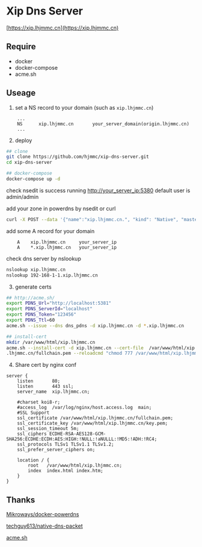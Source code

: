 # Xip Dns Server

[https://xip.lhjmmc.cn](https://xip.lhjmmc.cn)

## Require

- docker
- docker-compose
- acme.sh

## Useage

1. set a NS record to your domain (such as `xip.lhjmmc.cn`)

```
    ...
    NS      xip.lhjmmc.cn       your_server_domain(origin.lhjmmc.cn)
    ...
```

2. deploy

```bash
## clone
git clone https://github.com/hjmmc/xip-dns-server.git
cd xip-dns-server

## docker-compose
docker-compose up -d
```

check nsedit is success running [http://your_server_ip:5380](http://your_server_ip:5380) default user is admin/admin

add your zone in powerdns by nsedit or curl

```bash
curl -X POST --data '{"name":"xip.lhjmmc.cn.", "kind": "Native", "masters": [], "nameservers": ["ns1.xip.lhjmmc.cn.", "ns2.xip.lhjmmc.cn."]}' -v -H 'X-API-Key: 123456' http://localhost:5381/api/v1/servers/localhost/zones
```

add some A record for your domain

```
    A    xip.lhjmmc.cn     your_server_ip
    A    *.xip.lhjmmc.cn   your_server_ip
```

check dns server by nslookup

```bash
nslookup xip.lhjmmc.cn
nslookup 192-168-1-1.xip.lhjmmc.cn
```

3. generate certs

```bash
## http://acme.sh/
export PDNS_Url="http://localhost:5381"
export PDNS_ServerId="localhost"
export PDNS_Token="123456"
export PDNS_Ttl=60
acme.sh --issue --dns dns_pdns -d xip.lhjmmc.cn -d *.xip.lhjmmc.cn

## install-cert
mkdir /var/www/html/xip.lhjmmc.cn
acme.sh --install-cert -d xip.lhjmmc.cn --cert-file  /var/www/html/xip.lhjmmc.cn/cert.pem  --key-file  /var/www/html/xip.lhjmmc.cn/key.pem  --fullchain-file /var/www/html/xip
.lhjmmc.cn/fullchain.pem --reloadcmd "chmod 777 /var/www/html/xip.lhjmmc.cn/*" 
```

4. Share cert by nginx conf

```
server {
    listen       80;
    listen       443 ssl;
    server_name  xip.lhjmmc.cn;

    #charset koi8-r;
    #access_log  /var/log/nginx/host.access.log  main;
    #SSL Support
    ssl_certificate /var/www/html/xip.lhjmmc.cn/fullchain.pem;
    ssl_certificate_key /var/www/html/xip.lhjmmc.cn/key.pem;
    ssl_session_timeout 5m;
    ssl_ciphers ECDHE-RSA-AES128-GCM-SHA256:ECDHE:ECDH:AES:HIGH:!NULL:!aNULLL:!MD5:!ADH:!RC4;
    ssl_protocols TLSv1 TLSv1.1 TLSv1.2;
    ssl_prefer_server_ciphers on;

    location / {
        root   /var/www/html/xip.lhjmmc.cn;
        index  index.html index.htm;
    }
}
```

## Thanks

[Mikroways/docker-powerdns](https://github.com/Mikroways/docker-powerdns)

[techguy613/native-dns-packet](https://github.com/techguy613/native-dns-packet)

[acme.sh](https://acme.sh)
